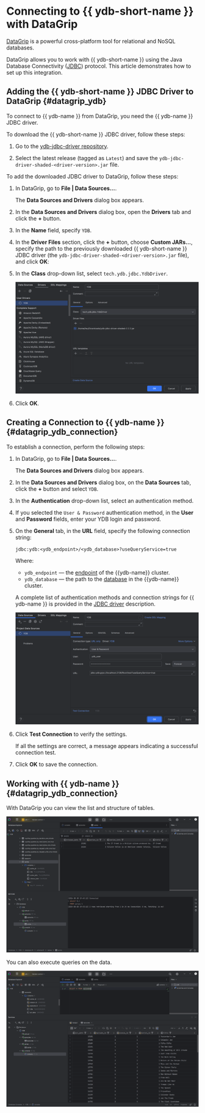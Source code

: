 # Connecting to {{ ydb-short-name }} with DataGrip

[DataGrip](https://www.jetbrains.com/datagrip/) is a powerful cross-platform tool for relational and NoSQL databases.

DataGrip allows you to work with {{ ydb-short-name }} using the Java Database Connectivity ([JDBC](https://en.wikipedia.org/wiki/Java_Database_Connectivity)) protocol. This article demonstrates how to set up this integration.

## Adding the {{ ydb-short-name }} JDBC Driver to DataGrip {#datagrip_ydb}

To connect to {{ ydb-name }} from DataGrip, you need the {{ ydb-name }} JDBC driver.

To download the {{ ydb-short-name }} JDBC driver, follow these steps:

1. Go to the [ydb-jdbc-driver repository](https://github.com/ydb-platform/ydb-jdbc-driver/releases).

1. Select the latest release (tagged as `Latest`) and save the `ydb-jdbc-driver-shaded-<driver-version>.jar` file.

To add the downloaded JDBC driver to DataGrip, follow these steps:

1. In DataGrip, go to **File | Data Sources…**.

    The **Data Sources and Drivers** dialog box appears.

1. In the **Data Sources and Drivers** dialog box, open the **Drivers** tab and click the **+** button.

1. In the **Name** field, specify `YDB`.


1. In the **Driver Files** section, click the **+** button, choose **Custom JARs…**, specify the path to the previously downloaded {{ ydb-short-name }} JDBC driver (the `ydb-jdbc-driver-shaded-<driver-version>.jar` file), and click **OK**:

1. In the **Class** drop-down list, select `tech.ydb.jdbc.YdbDriver`.

    ![](./_assets/datagrip-ydb-driver.png)

1. Click **OK**.

## Creating a Connection to {{ ydb-name }} {#datagrip_ydb_connection}

To establish a connection, perform the following steps:

1. In DataGrip, go to **File | Data Sources…**.

    The **Data Sources and Drivers** dialog box appears.

1. In the **Data Sources and Drivers** dialog box, on the **Data Sources** tab, click the **+** button and select `YDB`.

1. In the **Authentication** drop-down list, select an authentication method.

1. If you selected the `User & Password` authentication method, in the **User** and **Password** fields, enter your YDB login and password.

1. On the **General** tab, in the **URL** field, specify the following connection string:

    ```text
    jdbc:ydb:<ydb_endpoint>/<ydb_database>?useQueryService=true
    ```

    Where:
    - `ydb_endpoint` — the [endpoint](../../concepts/connect.md#endpoint) of the {{ydb-name}} cluster.
    - `ydb_database` — the path to the [database](../../concepts/glossary.md#database) in the {{ydb-name}} cluster.

    A complete list of authentication methods and connection strings for {{ ydb-name }} is provided in the [JDBC driver](https://github.com/ydb-platform/ydb-jdbc-driver) description.

    ![](./_assets/datagrip-ydb-connection.png)

1. Click **Test Connection** to verify the settings.

   If all the settings are correct, a message appears indicating a successful connection test.

1. Click **OK** to save the connection.


## Working with {{ ydb-name }} {#datagrip_ydb_connection}

With DataGrip you can view the list and structure of tables.

![](./_assets/datagrip-list-tables.png)

You can also execute queries on the data.

![](./_assets/datagrip-run-sql.png)
